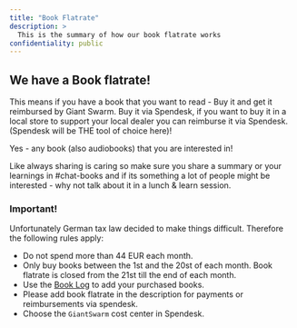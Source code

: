 ```yaml
---
title: "Book Flatrate"
description: >
  This is the summary of how our book flatrate works
confidentiality: public
---
```

## We have a Book flatrate!

This means if you have a book that you want to read - Buy it and get it reimbursed by Giant Swarm.
Buy it via Spendesk, if you want to buy it in a local store to support your local dealer you can reimburse it via Spendesk. (Spendesk will be THE tool of choice here)!

Yes -  any book (also audiobooks) that you are interested in!

Like always sharing is caring so make sure you share a summary or your learnings in #chat-books and if its something a lot of people might be interested - why not talk about it in a lunch & learn session.


### Important!
Unfortunately German tax law decided to make things difficult. Therefore the following rules apply:
- Do not spend more than 44 EUR each month.
- Only buy books between the 1st and the 20st of each month. Book flatrate is closed from the 21st till the end of each month.
- Use the [Book Log](https://docs.google.com/spreadsheets/d/1aLbQcybAtjLY90r7v62F0HT7D1nIYOnIWeO3IbI8vt8) to add your purchased books.
- Please add book flatrate in the description for payments or reimbursements via spendesk.
- Choose the `GiantSwarm` cost center in Spendesk.
